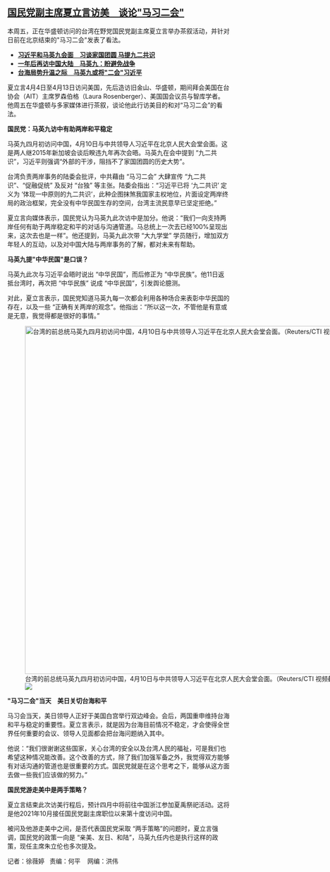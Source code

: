 <!--1712951160000-->
[国民党副主席夏立言访美　谈论"马习二会"](https://www.rfa.org/mandarin/yataibaodao/gangtai/sh-04122024104214.html)
------

<p>本周五，正在华盛顿访问的台湾在野党国民党副主席夏立言举办茶叙活动，并针对日前在北京结束的"马习二会"发表了看法。</p><ul><li><strong><a href="https://www.rfa.org/mandarin/yataibaodao/zhengzhi/hcm-04102024074321.html">习近平和马英九会面　习谈家国团圆 马提九二共识</a></strong></li><li><strong><a href="https://www.rfa.org/mandarin/yataibaodao/gangtai/hx1-04012024051345.html">一年后再访中国大陆　马英九：盼避免战争</a></strong></li><li><strong><a href="https://www.rfa.org/mandarin/yataibaodao/gangtai/lu-03262024095710.html">台海局势升温之际　马英九或将"二会"习近平</a></strong></li></ul><p><span style="font-weight: 400;">夏立言4月4日至4月13日访问美国，先后造访旧金山、华盛顿，期间拜会美国在台协会（AIT）主席罗森伯格（Laura Rosenberger）、美国国会议员与智库学者。他周五在华盛顿与多家媒体进行茶叙，谈论他此行访美目的和对“马习二会”的看法。</span></p><p><b>国民党：马英九访中有助两岸和平稳定</b></p><p><span style="font-weight: 400;">马英九四月初访问中国，4月10日与中共领导人习近平在北京人民大会堂会面。这是两人继2015年新加坡会谈后睽违九年再次会晤。马英九在会中提到 “九二共识”，习近平则强调“外部的干涉，阻挡不了家国团圆的历史大势”。</span></p><p><span style="font-weight: 400;">台湾负责两岸事务的陆委会批评，中共藉由 “马习二会” 大肆宣传 “九二共识”、“促融促统” 及反对 “台独” 等主张。陆委会指出：“习近平已将 ‘九二共识’ 定义为 ‘体现一中原则的九二共识’，此种企图抹煞我国家主权地位，片面设定两岸终局的政治框架，完全没有中华民国生存的空间，台湾主流民意早已坚定拒绝。”</span></p><p><span style="font-weight: 400;">夏立言向媒体表示，国民党认为马英九此次访中是加分。他说：“我们一向支持两岸任何有助于两岸稳定和平的对话与沟通管道。马总统上一次去已经100%呈现出来，这次去也是一样”。他还提到，马英九此次带 “大九学堂” 学员随行，增加双方年轻人的互动，以及对中国大陆与两岸事务的了解，都对未来有帮助。</span></p><p><b>马英九提"中华民国"是口误？</b></p><p><span style="font-weight: 400;">马英九此次与习近平会晤时说出 “中华民国”，而后修正为 “中华民族”。他11日返抵台湾时，再次把 “中华民族” 说成 “中华民国”，引发舆论臆测。</span></p><p><span style="font-weight: 400;">对此，夏立言表示，国民党知道马英九每一次都会利用各种场合来表彰中华民国的存在，以及一些 “正确有关两岸的观念”。他指出：“所以这一次，不管他是有意或是无意，我觉得都是很好的事情。”</span></p><p><span style="font-weight: 400;"><figure class="image-richtext image-inline captioned" style="width:1404px;"><img alt="台湾的前总统马英九四月初访问中国，4月10日与中共领导人习近平在北京人民大会堂会面。（Reuters/CTI 视频截图）" height="790" src="https://www.rfa.org/mandarin/yataibaodao/gangtai/sh-04122024104214.html/sh1.jpg/@@images/c9c2f9b8-f332-4541-9ce5-146a39ae328e.png" title="sh1.jpg" width="1404"/><figcaption class="image-caption">台湾的前总统马英九四月初访问中国，4月10日与中共领导人习近平在北京人民大会堂会面。（Reuters/CTI 视频截图）</figcaption><small></small><div id="zoomattribute"><a data-caption="台湾的前总统马英九四月初访问中国，4月10日与中共领导人习近平在北京人民大会堂会面。（Reuters/CTI 视频截图）" data-fancybox="" href="https://www.rfa.org/mandarin/yataibaodao/gangtai/sh-04122024104214.html/sh1.jpg" id="single_image" title="台湾的前总统马英九四月初访问中国，4月10日与中共领导人习近平在北京人民大会堂会面。（Reuters/CTI 视频截图）"><img src="/++plone++rfa-resources/img/icon-zoom.png"/></a></div></figure></span></p><p><b>"马习二会"当天　美日关切台海和平</b></p><p><span style="font-weight: 400;">马习会当天，美日领导人正好于美国白宫举行双边峰会。会后，两国重申维持台海和平与稳定的重要性。夏立言表示，就是因为台海目前情况不稳定，才会使得全世界任何重要的会议、领导人见面都会把台海问题纳入其中。</span></p><p><span style="font-weight: 400;">他说：“我们很谢谢这些国家，关心台湾的安全以及台湾人民的福祉，可是我们也希望这种情况能改善。这个改善的方式，除了我们加强军备之外，我觉得双方能够有对话沟通的管道也是很重要的方式。国民党就是在这个思考之下，能够从这方面去做一些我们应该做的努力。”</span></p><p><b>国民党游走美中是两手策略？</b></p><p><span style="font-weight: 400;">夏立言结束此次访美行程后，预计四月中将前往中国浙江参加夏禹祭祀活动。这将是他2021年10月接任国民党副主席职位以来第十度访问中国。</span></p><p><span style="font-weight: 400;">被问及他游走美中之间，是否代表国民党采取 “两手策略”的问题时，夏立言强调，国民党的政策一向是 “亲美、友日、和陆”，马英九任内也是执行这样的政策，现任主席朱立伦也多次提及。</span></p><p><span style="font-weight: 400;">记者：徐薇婷   责编：何平    网编：洪伟</span></p>
